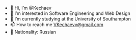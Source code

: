 - 👋 Hi, I’m @Kechaev
- 👀 I’m interested in Software Engineering and Web Design
- 🌱 I’m currently studying at the University of Southampton
- 📫 How to reach me VKechaevv@gmail.com
- 🎌 Nationality: Russian

<!---
Kechaev/Kechaev is a ✨ special ✨ repository because its `README.md` (this file) appears on your GitHub profile.
You can click the Preview link to take a look at your changes.
--->
